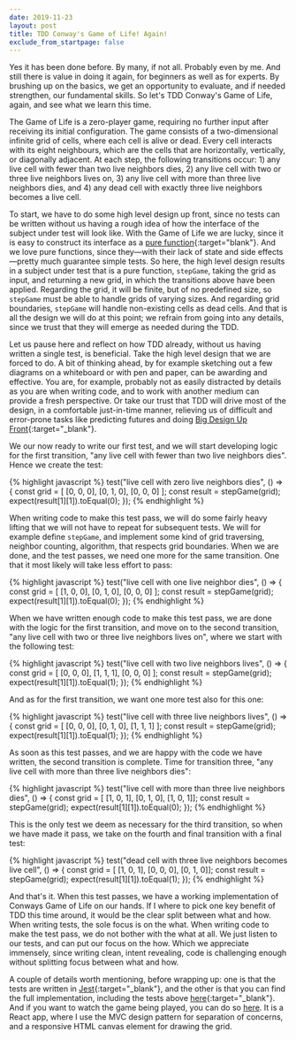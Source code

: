 ```yaml
---
date: 2019-11-23
layout: post
title: TDD Conway's Game of Life! Again!
exclude_from_startpage: false
---
```

Yes it has been done before. By many, if not all. Probably even by me. And still there is value in doing it again, for beginners as well as for experts. By brushing up on the basics, we get an opportunity to evaluate, and if needed strengthen, our fundamental skills. So let's TDD Conway's Game of Life, again, and see what we learn this time.

The Game of Life is a zero-player game, requiring no further input after receiving its initial configuration. The game consists of a two-dimensional infinite grid of cells, where each cell is alive or dead. Every cell interacts with its eight neighbours, which are the cells that are horizontally, vertically, or diagonally adjacent. At each step, the following transitions occur: 1) any live cell with fewer than two live neighbors dies, 2) any live cell with two or three live neighbors lives on, 3) any live cell with more than three live neighbors dies, and 4) any dead cell with exactly three live neighbors becomes a live cell.

To start, we have to do some high level design up front, since no tests can be written without us having a rough idea of how the interface of the subject under test will look like. With the Game of Life we are lucky, since it is easy to construct its interface as a [pure function](https://en.wikipedia.org/wiki/Pure_function){:target="blank"}. And we love pure functions, since they&mdash;with their lack of state and side effects&mdash;pretty much guarantee simple tests. So here, the high level design results in a subject under test that is a pure function, `stepGame`, taking the grid as input, and returning a new grid, in which the transitions above have been applied. Regarding the grid, it will be finite, but of no predefined size, so `stepGame` must be able to handle grids of varying sizes. And regarding grid boundaries, `stepGame` will handle non-existing cells as dead cells. And that is all the design we will do at this point; we refrain from going into any details, since we trust that they will emerge as needed during the TDD.

Let us pause here and reflect on how TDD already, without us having written a single test, is beneficial. Take the high level design that we are forced to do. A bit of thinking ahead, by for example sketching out a few diagrams on a whiteboard or with pen and paper, can be awarding and effective. You are, for example, probably not as easily distracted by details as you are when writing code, and to work with another medium can provide a fresh perspective. Or take our trust that TDD will drive most of the design, in a comfortable just-in-time manner, relieving us of difficult and error-prone tasks like predicting futures and doing [Big Design Up Front](https://en.wikipedia.org/wiki/Big_Design_Up_Front){:target="_blank"}.

We our now ready to write our first test, and we will start developing logic for the first transition, "any live cell with fewer than two live neighbors dies". Hence we create the test:

{% highlight javascript %}
test("live cell with zero live neighbors dies", () => {
  const grid = [
    [0, 0, 0],
    [0, 1, 0],
    [0, 0, 0]
  ];
  const result = stepGame(grid);
  expect(result[1][1]).toEqual(0);
});
{% endhighlight %}

When writing code to make this test pass, we will do some fairly heavy lifting that we will not have to repeat for subsequent tests. We will for example define `stepGame`, and implement some kind of grid traversing, neighbor counting, algorithm, that respects grid boundaries. When we are done, and the test passes, we need one more for the same transition. One that it most likely will take less effort to pass:

{% highlight javascript %}
test("live cell with one live neighbor dies", () => {
  const grid = [
    [1, 0, 0],
    [0, 1, 0],
    [0, 0, 0]
  ];
  const result = stepGame(grid);
  expect(result[1][1]).toEqual(0);
});
{% endhighlight %}

When we have written enough code to make this test pass, we are done with the logic for the first transition, and move on to the second transition, "any live cell with two or three live neighbors lives on", where we start with the following test:

{% highlight javascript %}
test("live cell with two live neighbors lives", () => {
  const grid = [
    [0, 0, 0],
    [1, 1, 1],
    [0, 0, 0]
  ];
  const result = stepGame(grid);
  expect(result[1][1]).toEqual(1);
});
{% endhighlight %}

And as for the first transition, we want one more test also for this one:

{% highlight javascript %}
test("live cell with three live neighbors lives", () => {
  const grid = [
    [0, 0, 0],
    [0, 1, 0],
    [1, 1, 1]
  ];
  const result = stepGame(grid);
  expect(result[1][1]).toEqual(1);
});
{% endhighlight %}

As soon as this test passes, and we are happy with the code we have written, the second transition is complete. Time for transition three, "any live cell with more than three live neighbors dies":

{% highlight javascript %}
test("live cell with more than three live neighbors dies", () => {
  const grid = [
    [1, 0, 1],
    [0, 1, 0],
    [1, 0, 1]];
  const result = stepGame(grid);
  expect(result[1][1]).toEqual(0);
});
{% endhighlight %}

This is the only test we deem as necessary for the third transition, so when we have made it pass, we take on the fourth and final transition with a final test:

{% highlight javascript %}
test("dead cell with three live neighbors becomes live cell", () => {
  const grid = [
    [1, 0, 1],
    [0, 0, 0],
    [0, 1, 0]];
  const result = stepGame(grid);
  expect(result[1][1]).toEqual(1);
});
{% endhighlight %}

And that's it. When this test passes, we have a working implementation of Conways Game of Life on our hands. If I where to pick one key benefit of TDD this time around, it would be the clear split between what and how. When writing tests, the sole focus is on the what. When writing code to make the test pass, we do not bother with the what at all. We just listen to our tests, and can put our focus on the how. Which we appreciate immensely, since writing clean, intent revealing, code is challenging enough without splitting focus between what and how.

A couple of details worth mentioning, before wrapping up: one is that the tests are written in [Jest](https://jestjs.io/){:target="_blank"}, and the other is that you can find the full implementation, including the tests above [here](https://github.com/meliasson/game-of-life){:target="_blank"}. And if you want to watch the game being played, you can do so [here](https://me-game-of-life.herokuapp.com/). It is a React app, where I use the MVC design pattern for separation of concerns, and a responsive HTML canvas element for drawing the grid.

